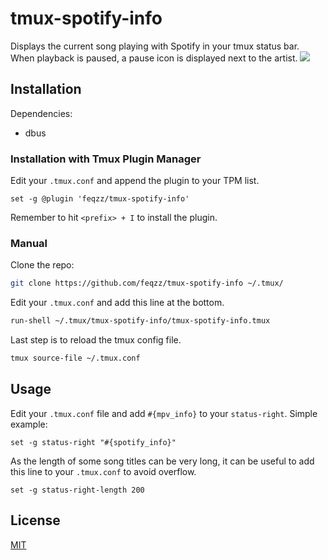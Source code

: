 # tmux-spotify-info
Displays the current song playing with Spotify in your tmux status bar. When playback is paused, a pause icon is displayed next to the artist.
![](https://feqzz.no/img/tmux-spotify-info-example.png)

## Installation
Dependencies:
* dbus

### Installation with Tmux Plugin Manager
Edit your `.tmux.conf` and append the plugin to your TPM list.

```tmux
set -g @plugin 'feqzz/tmux-spotify-info'
```
Remember to hit `<prefix> + I` to install the plugin.

### Manual
Clone the repo:
``` bash
git clone https://github.com/feqzz/tmux-spotify-info ~/.tmux/
```
Edit your `.tmux.conf` and add this line at the bottom.
``` bash
run-shell ~/.tmux/tmux-spotify-info/tmux-spotify-info.tmux
```
Last step is to reload the tmux config file.
``` bash
tmux source-file ~/.tmux.conf
```

## Usage
Edit your `.tmux.conf` file and add `#{mpv_info}` to your `status-right`. Simple example:
``` tmux
set -g status-right "#{spotify_info}"
```
As the length of some song titles can be very long, it can be useful to add this line to your `.tmux.conf` to avoid overflow.
``` tmux
set -g status-right-length 200
```
## License
[MIT](LICENSE.md)
